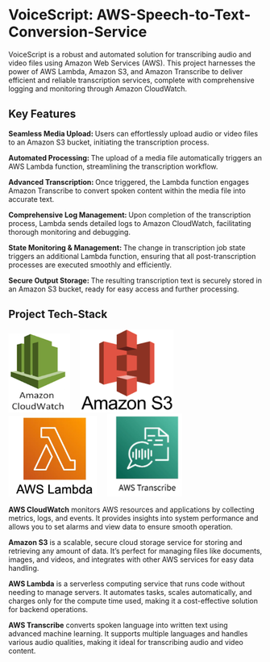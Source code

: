 # VoiceScript: AWS-Speech-to-Text-Conversion-Service

VoiceScript is a robust and automated solution for transcribing audio and video files using Amazon Web Services (AWS). This project harnesses the power of AWS Lambda, Amazon S3, and Amazon Transcribe to deliver efficient and reliable transcription services, complete with comprehensive logging and monitoring through Amazon CloudWatch.

## Key Features

<strong>Seamless Media Upload: </strong>Users can effortlessly upload audio or video files to an Amazon S3 bucket, initiating the transcription process.

<strong> Automated Processing: </strong>The upload of a media file automatically triggers an AWS Lambda function, streamlining the transcription workflow.

<strong>Advanced Transcription: </strong>Once triggered, the Lambda function engages Amazon Transcribe to convert spoken content within the media file into accurate text.

<strong>Comprehensive Log Management: </strong>Upon completion of the transcription process, Lambda sends detailed logs to Amazon CloudWatch, facilitating thorough monitoring and debugging.

<strong>State Monitoring & Management: </strong>The change in transcription job state triggers an additional Lambda function, ensuring that all post-transcription processes are executed smoothly and efficiently.

<strong>Secure Output Storage: </strong> The resulting transcription text is securely stored in an Amazon S3 bucket, ready for easy access and further processing.

## Project Tech-Stack

![CloudWatch](Images/CloudWatch.png)&nbsp;&nbsp;&nbsp;&nbsp;
![S3 Bucket](Images/S3.png)&nbsp;&nbsp;&nbsp;&nbsp;
![Lambda](Images/Lambda.png)&nbsp;&nbsp;&nbsp;&nbsp;
![Transcribe](Images/Transcribe.png)


<strong>AWS CloudWatch</strong> monitors AWS resources and applications by collecting metrics, logs, and events. It provides insights into system performance and allows you to set alarms and view data to ensure smooth operation.

<strong>Amazon S3</strong> is a scalable, secure cloud storage service for storing and retrieving any amount of data. It’s perfect for managing files like documents, images, and videos, and integrates with other AWS services for easy data handling.

<strong>AWS Lambda</strong> is a serverless computing service that runs code without needing to manage servers. It automates tasks, scales automatically, and charges only for the compute time used, making it a cost-effective solution for backend operations.

<strong>AWS Transcribe</strong> converts spoken language into written text using advanced machine learning. It supports multiple languages and handles various audio qualities, making it ideal for transcribing audio and video content.